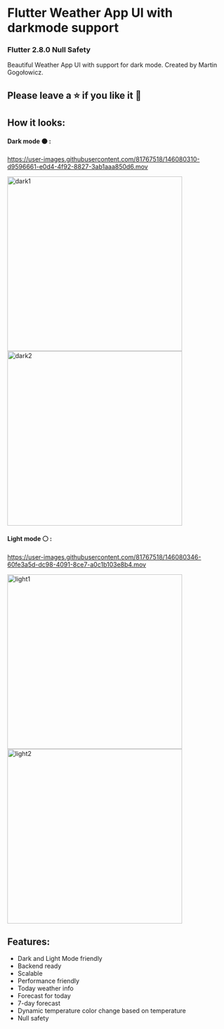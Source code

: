 # Flutter Weather App UI with darkmode support
### Flutter 2.8.0 Null Safety
Beautiful Weather App UI with support for dark mode. Created by Martin Gogołowicz.
## Please leave a ⭐ if you like it 💙
## How it looks:
#### Dark mode ⚫ :
https://user-images.githubusercontent.com/81767518/146080310-d9596661-e0d4-4f92-8827-3ab1aaa850d6.mov

<img width="398" alt="dark1" src="https://user-images.githubusercontent.com/81767518/146080332-0fb1c5d2-e4a6-4c7c-a2ea-21730b4cd9bb.png">
<img width="398" alt="dark2" src="https://user-images.githubusercontent.com/81767518/146080336-fd798570-73b1-4936-bbce-7d4f2ada788b.png">


#### Light mode ⚪ :
https://user-images.githubusercontent.com/81767518/146080346-60fe3a5d-dc98-4091-8ce7-a0c1b103e8b4.mov

<img width="398" alt="light1" src="https://user-images.githubusercontent.com/81767518/146080355-adbaa634-bb1e-43a9-96d2-f49910257f05.png">
<img width="398" alt="light2" src="https://user-images.githubusercontent.com/81767518/146080358-d12efd1a-77b7-4fbd-b509-c0e151b42259.png">


## Features:
- Dark and Light Mode friendly
- Backend ready
- Scalable
- Performance friendly
- Today weather info
- Forecast for today
- 7-day forecast
- Dynamic temperature color change based on temperature
- Null safety
